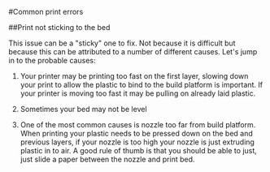 #Common print errors

##Print not sticking to the bed

This issue can be a "sticky" one to fix. Not because it is difficult but because this can be attributed to a number of different causes.
Let's jump in to the probable causes:

1.  Your printer may be printing too fast on the first layer, slowing down your print to allow the plastic to bind to the build platform is important.
    If your printer is moving too fast it may be pulling on already laid plastic. </br>

2.  Sometimes your bed may not be level 
    
3. One of the most common causes is nozzle too far from build platform. 
    When printing your plastic needs to be pressed down on the bed and previous layers, if your nozzle is too high your nozzle is just extruding plastic in to air.
    A good rule of thumb is that you should be able to just, just slide a paper between the nozzle and print bed.
